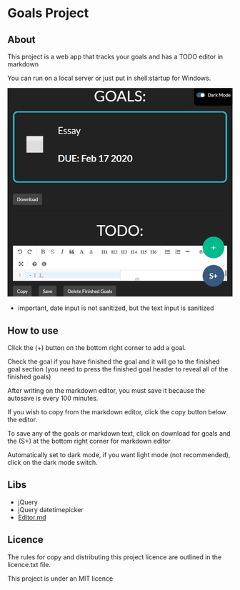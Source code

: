 
# Goals Project

## About

This project is a web app that tracks your goals and has a TODO editor in markdown

You can run on a local server or just put in shell:startup for Windows.

![screenshot](images/screenshot.png)

* important, date input is not sanitized, but the text input is sanitized

## How to use

Click the (+) button on the bottom right corner to add a goal.

Check the goal if you have finished the goal and it will go to the finished goal section (you need to press the finished goal header to reveal all of the finished goals)

After writing on the markdown editor, you must save it because the autosave is every 100 minutes. 

If you wish to copy from the markdown editor, click the copy button below the editor. 

To save any of the goals or markdown text, click on download for goals and the (S+) at the bottom right corner for markdown editor

Automatically set to dark mode, if you want light mode (not recommended), click on the dark mode switch.

## Libs

* jQuery
* jQuery datetimepicker
* [Editor.md](https://github.com/pandao/editor.md)

## Licence

The rules for copy and distributing this project licence are
outlined in the licence.txt file.

This project is under an MIT licence




